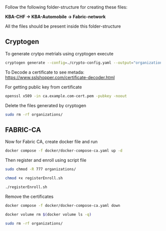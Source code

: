 Follow the following folder-structure for creating these files:

**KBA-CHF -> KBA-Automobile -> Fabric-network**

All the files should be present inside this folder-structure

## Cryptogen

To generate crytpo metrials using cryptogen execute

```bash
cryptogen generate --config=./crypto-config.yaml --output="organizations"
```

To Decode a certificate to see metada: https://www.sslshopper.com/certificate-decoder.html

For getting public key from certificate

```bash
openssl x509 -in ca.example.com-cert.pem -pubkey -noout
```

Delete the files generated by cryptogen

```bash
sudo rm -rf organizations/
```

## FABRIC-CA

Now for Fabric CA, create docker file and run

```bash
docker compose -f docker/docker-compose-ca.yaml up -d
```

Then register and enroll using script file

```bash
sudo chmod -R 777 organizations/

chmod +x registerEnroll.sh

./registerEnroll.sh
```

Remove the certificates

```bash
docker compose -f docker/docker-compose-ca.yaml down

docker volume rm $(docker volume ls -q)

sudo rm -rf organizations/
```